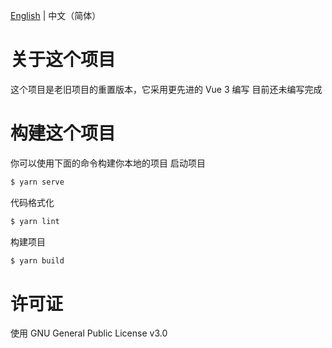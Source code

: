 [English](README.md) | 中文（简体）
# 关于这个项目
这个项目是老旧项目的重置版本，它采用更先进的 Vue 3 编写
目前还未编写完成
# 构建这个项目
你可以使用下面的命令构建你本地的项目
启动项目
```bash
$ yarn serve
```
代码格式化
```bash
$ yarn lint
```
构建项目
```bash
$ yarn build
```
# 许可证
使用 GNU General Public License v3.0